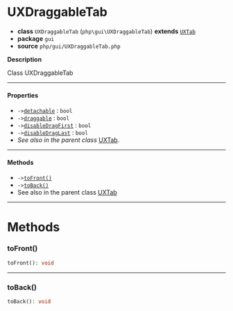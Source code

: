 # UXDraggableTab

- **class** `UXDraggableTab` (`php\gui\UXDraggableTab`) **extends** [`UXTab`](https://github.com/jphp-compiler/jphp/blob/master/exts/jphp-gui-ext/api-docs/classes/php/gui/UXTab.md)
- **package** `gui`
- **source** `php/gui/UXDraggableTab.php`

**Description**

Class UXDraggableTab

---

#### Properties

- `->`[`detachable`](#prop-detachable) : `bool`
- `->`[`draggable`](#prop-draggable) : `bool`
- `->`[`disableDragFirst`](#prop-disabledragfirst) : `bool`
- `->`[`disableDragLast`](#prop-disabledraglast) : `bool`
- *See also in the parent class* [UXTab](https://github.com/jphp-compiler/jphp/blob/master/exts/jphp-gui-ext/api-docs/classes/php/gui/UXTab.md).

---

#### Methods

- `->`[`toFront()`](#method-tofront)
- `->`[`toBack()`](#method-toback)
- See also in the parent class [UXTab](https://github.com/jphp-compiler/jphp/blob/master/exts/jphp-gui-ext/api-docs/classes/php/gui/UXTab.md)

---
# Methods

<a name="method-tofront"></a>

### toFront()
```php
toFront(): void
```

---

<a name="method-toback"></a>

### toBack()
```php
toBack(): void
```